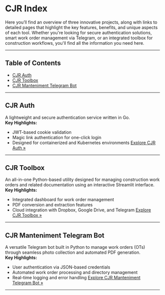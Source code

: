 # CJR Index

Here you’ll find an overview of three innovative projects, along with links to detailed pages that highlight the key features, benefits, and unique aspects of each tool. Whether you're looking for secure authentication solutions, smart work order management via Telegram, or an integrated toolbox for construction workflows, you'll find all the information you need here.

---

## Table of Contents

- [CJR Auth](#cjr-auth)
- [CJR Toolbox](#cjr-toolbox)
- [CJR Manteniment Telegram Bot](#cjr-manteniment-telegram-bot)

---

## CJR Auth
A lightweight and secure authentication service written in Go.  
**Key Highlights:**
- JWT-based cookie validation
- Magic link authentication for one-click login
- Designed for containerized and Kubernetes environments
[Explore CJR Auth »](./cjr/cjr_auth)

---

## CJR Toolbox
An all-in-one Python-based utility designed for managing construction work orders and related documentation using an interactive Streamlit interface.  
**Key Highlights:**
- Integrated dashboard for work order management
- PDF conversion and extraction features
- Cloud integration with Dropbox, Google Drive, and Telegram
[Explore CJR Toolbox »](./cjr/cjr_toolbox)

---

## CJR Manteniment Telegram Bot
A versatile Telegram bot built in Python to manage work orders (OTs) through seamless photo collection and automated PDF generation.  
**Key Highlights:**
- User authentication via JSON-based credentials
- Automated work order processing and directory management
- Real-time logging and error handling
[Explore CJR Manteniment Telegram Bot »](./cjr/cjr_bot)

---